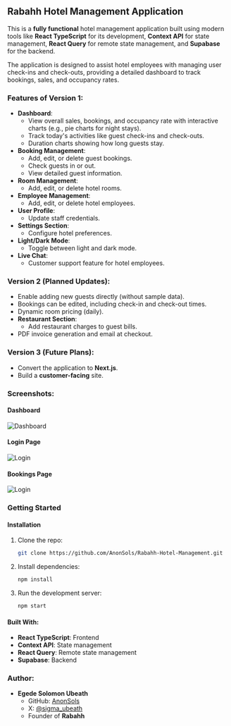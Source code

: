  
## Rabahh Hotel Management Application

This is a **fully functional** hotel management application built using modern tools like **React TypeScript** for its development, **Context API** for state management, **React Query** for remote state management, and **Supabase** for the backend. 

The application is designed to assist hotel employees with managing user check-ins and check-outs, providing a detailed dashboard to track bookings, sales, and occupancy rates.

### Features of Version 1:
- **Dashboard**: 
  - View overall sales, bookings, and occupancy rate with interactive charts (e.g., pie charts for night stays).
  - Track today's activities like guest check-ins and check-outs.
  - Duration charts showing how long guests stay.
- **Booking Management**: 
  - Add, edit, or delete guest bookings.
  - Check guests in or out.
  - View detailed guest information.
- **Room Management**: 
  - Add, edit, or delete hotel rooms.
- **Employee Management**: 
  - Add, edit, or delete hotel employees.
- **User Profile**: 
  - Update staff credentials.
- **Settings Section**: 
  - Configure hotel preferences.
- **Light/Dark Mode**: 
  - Toggle between light and dark mode.
- **Live Chat**: 
  - Customer support feature for hotel employees.
  
### Version 2 (Planned Updates):
- Enable adding new guests directly (without sample data).
- Bookings can be edited, including check-in and check-out times.
- Dynamic room pricing (daily).
- **Restaurant Section**: 
  - Add restaurant charges to guest bills.
- PDF invoice generation and email at checkout.

### Version 3 (Future Plans):
- Convert the application to **Next.js**.
- Build a **customer-facing** site.

### Screenshots:

#### Dashboard
![Dashboard](/p1.png)

#### Login Page
![Login](/p3.png) 


#### Bookings Page
![Login](/p2.png) 

### Getting Started

#### Installation
1. Clone the repo:
   ```bash
   git clone https://github.com/AnonSols/Rabahh-Hotel-Management.git
   ```
2. Install dependencies:
   ```bash
   npm install
   ```
3. Run the development server:
   ```bash
   npm start
   ```

#### Built With:
- **React TypeScript**: Frontend
- **Context API**: State management
- **React Query**: Remote state management
- **Supabase**: Backend

### Author:
- **Egede Solomon Ubeath**  
  - GitHub: [AnonSols](https://github.com/AnonSols)  
  - X: [@sigma_ubeath](https://x.com/sigma_ubeath)  
  - Founder of **Rabahh**

 
